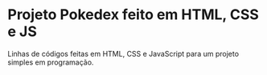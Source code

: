 # Projeto Pokedex feito em HTML, CSS e JS

Linhas de códigos feitas em HTML, CSS e JavaScript para um projeto simples em programação.
